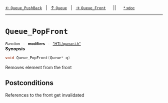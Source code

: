 [&#8592; `Queue_PushBack`](HTL--queue--queue--queue_pushback.md)&nbsp;&nbsp;&nbsp;|&nbsp;&nbsp;&nbsp;[&#8593; `Queue`](HTL--queue--queue.md)&nbsp;&nbsp;&nbsp;|&nbsp;&nbsp;&nbsp;[&#8594; `Queue_Front`](HTL--queue--queue--queue_front.md)&nbsp;&nbsp;&nbsp;&nbsp;&nbsp;&nbsp;||&nbsp;&nbsp;&nbsp;&nbsp;&nbsp;&nbsp;<small>[\* xdoc](../xdoc/HTL/queue.xmd#L61)</small>
***

# `Queue_PopFront`
<small>*Function* &nbsp; - &nbsp; **modifiers** &nbsp; - &nbsp; ["HTL/queue.t.h"](../include/HTL/queue.t.h)</small>  
**Synopsis**

```cpp
void Queue_PopFront(Queue* q)
```

Removes element from the front


## Postconditions

References to the front get invalidated


